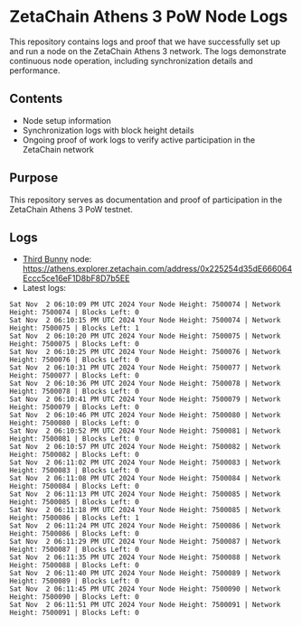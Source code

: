# ZetaChain Athens 3 PoW Node Logs
This repository contains logs and proof that we have successfully set up and run a node on the ZetaChain Athens 3 network. The logs demonstrate continuous node operation, including synchronization details and performance.

## Contents
- Node setup information
- Synchronization logs with block height details
- Ongoing proof of work logs to verify active participation in the ZetaChain network

## Purpose
This repository serves as documentation and proof of participation in the ZetaChain Athens 3 PoW testnet.

## Logs

- [Third Bunny](https://thirdbunny.xyz/) node: https://athens.explorer.zetachain.com/address/0x225254d35dE666064Eccc5ce16eF1D8bF8D7b5EE
- Latest logs:
```
Sat Nov  2 06:10:09 PM UTC 2024 Your Node Height: 7500074 | Network Height: 7500074 | Blocks Left: 0
Sat Nov  2 06:10:15 PM UTC 2024 Your Node Height: 7500074 | Network Height: 7500075 | Blocks Left: 1
Sat Nov  2 06:10:20 PM UTC 2024 Your Node Height: 7500075 | Network Height: 7500075 | Blocks Left: 0
Sat Nov  2 06:10:25 PM UTC 2024 Your Node Height: 7500076 | Network Height: 7500076 | Blocks Left: 0
Sat Nov  2 06:10:31 PM UTC 2024 Your Node Height: 7500077 | Network Height: 7500077 | Blocks Left: 0
Sat Nov  2 06:10:36 PM UTC 2024 Your Node Height: 7500078 | Network Height: 7500078 | Blocks Left: 0
Sat Nov  2 06:10:41 PM UTC 2024 Your Node Height: 7500079 | Network Height: 7500079 | Blocks Left: 0
Sat Nov  2 06:10:46 PM UTC 2024 Your Node Height: 7500080 | Network Height: 7500080 | Blocks Left: 0
Sat Nov  2 06:10:52 PM UTC 2024 Your Node Height: 7500081 | Network Height: 7500081 | Blocks Left: 0
Sat Nov  2 06:10:57 PM UTC 2024 Your Node Height: 7500082 | Network Height: 7500082 | Blocks Left: 0
Sat Nov  2 06:11:02 PM UTC 2024 Your Node Height: 7500083 | Network Height: 7500083 | Blocks Left: 0
Sat Nov  2 06:11:08 PM UTC 2024 Your Node Height: 7500084 | Network Height: 7500084 | Blocks Left: 0
Sat Nov  2 06:11:13 PM UTC 2024 Your Node Height: 7500085 | Network Height: 7500085 | Blocks Left: 0
Sat Nov  2 06:11:18 PM UTC 2024 Your Node Height: 7500085 | Network Height: 7500086 | Blocks Left: 1
Sat Nov  2 06:11:24 PM UTC 2024 Your Node Height: 7500086 | Network Height: 7500086 | Blocks Left: 0
Sat Nov  2 06:11:29 PM UTC 2024 Your Node Height: 7500087 | Network Height: 7500087 | Blocks Left: 0
Sat Nov  2 06:11:35 PM UTC 2024 Your Node Height: 7500088 | Network Height: 7500088 | Blocks Left: 0
Sat Nov  2 06:11:40 PM UTC 2024 Your Node Height: 7500089 | Network Height: 7500089 | Blocks Left: 0
Sat Nov  2 06:11:45 PM UTC 2024 Your Node Height: 7500090 | Network Height: 7500090 | Blocks Left: 0
Sat Nov  2 06:11:51 PM UTC 2024 Your Node Height: 7500091 | Network Height: 7500091 | Blocks Left: 0
```

